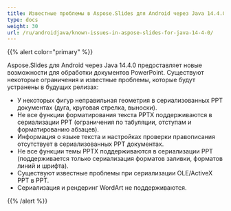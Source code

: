 ```yaml
---
title: Известные проблемы в Aspose.Slides для Android через Java 14.4.0
type: docs
weight: 30
url: /ru/androidjava/known-issues-in-aspose-slides-for-java-14-4-0/
---
```


{{% alert color="primary" %}} 

Aspose.Slides для Android через Java 14.4.0 предоставляет новые возможности для обработки документов PowerPoint. Существуют некоторые ограничения и известные проблемы, которые будут устранены в будущих релизах:

- У некоторых фигур неправильная геометрия в сериализованных PPT документах (дуга, круговая стрелка, выноски).
- Не все функции форматирования текста PPTX поддерживаются в сериализации PPT (ограничения по табуляции, отступам и форматированию абзацев).
- Информация о языке текста и настройках проверки правописания отсутствует в сериализованных PPT документах.
- Не все функции темы PPTX поддерживаются в сериализации PPT (поддерживается только сериализация форматов заливки, форматов линий и шрифта).
- Существуют известные проблемы при сериализации OLE/ActiveX PPT в PPT.
- Сериализация и рендеринг WordArt не поддерживаются.

{{% /alert %}}